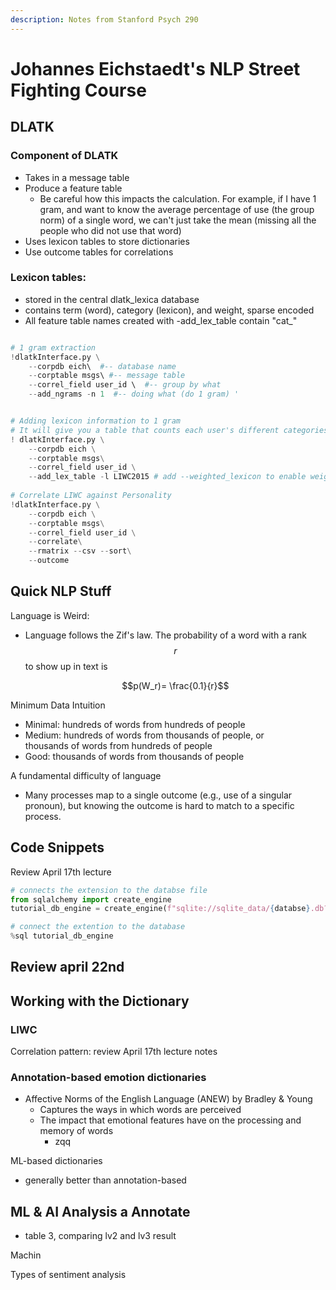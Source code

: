 ```yaml
---
description: Notes from Stanford Psych 290
---
```


# Johannes Eichstaedt's NLP Street Fighting Course

## DLATK

### Component of DLATK&#x20;

* Takes in a message table
* Produce a feature table
  * Be careful how this impacts the calculation. For example, if I have 1 gram, and want to know the average percentage of use (the group norm) of a single word, we can't just take the mean (missing all the people who did not use that word)
* Uses lexicon tables to store dictionaries
* Use outcome tables for correlations

### Lexicon tables:&#x20;

* stored in the central dlatk\_lexica database
* contains term (word), category (lexicon), and weight, sparse encoded
* All feature table names created with -add\_lex\_table contain "cat\_"&#x20;

```python

# 1 gram extraction 
!dlatkInterface.py \
    --corpdb eich\  #-- database name
    --corptable msgs\ #-- message table
    --correl_field user_id \  #-- group by what
    --add_ngrams -n 1  #-- doing what (do 1 gram) '


# Adding lexicon information to 1 gram 
# It will give you a table that counts each user's different categories (e.g., positive emotion). 
! dlatkInterface.py \
    --corpdb eich \
    --corptable msgs\
    --correl_field user_id \
    --add_lex_table -l LIWC2015 # add --weighted_lexicon to enable weights 
    
# Correlate LIWC against Personality 
!dlatkInterface.py \
    --corpdb eich \
    --corptable msgs\
    --correl_field user_id \
    --correlate\
    --rmatrix --csv --sort\
    --outcome 
```



## Quick NLP Stuff&#x20;

Language is Weird:&#x20;

*   Language follows the Zif's law. The probability of a word with a rank $$r$$ to show up in text is&#x20;

    &#x20;$$p(W_r)= \frac{0.1}{r}$$

Minimum Data Intuition&#x20;

* Minimal: hundreds of words from hundreds of people
* Medium: hundreds of words from thousands of people, or\
  thousands of words from hundreds of people
* Good: thousands of words from thousands of people

A fundamental difficulty of language&#x20;

* Many processes map to a single outcome (e.g., use of a singular pronoun), but knowing the outcome is hard to match to a specific process.&#x20;



## Code Snippets

Review April 17th lecture&#x20;

```python
# connects the extension to the databse file 
from sqlalchemy import create_engine 
tutorial_db_engine = create_engine(f"sqlite://sqlite_data/{databse}.db?charset=utf8mb4")

# connect the extention to the database 
%sql tutorial_db_engine 
```



## Review april 22nd&#x20;

## Working with the Dictionary&#x20;

### LIWC

Correlation pattern: review April 17th lecture notes&#x20;

### Annotation-based emotion dictionaries&#x20;

* Affective Norms of the English Language (ANEW) by Bradley & Young
  * Captures the ways in which words are perceived
  * The impact that emotional features have on the processing and memory of words&#x20;
    * zqq

ML-based dictionaries&#x20;

* generally better than annotation-based&#x20;

## ML & AI Analysis a Annotate&#x20;

* table 3, comparing lv2 and lv3 result&#x20;



Machin

Types of sentiment analysis&#x20;

